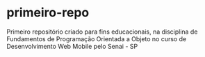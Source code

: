 # primeiro-repo
Primeiro repositório criado para fins educacionais, na disciplina de Fundamentos de Programação Orientada a Objeto no curso de Desenvolvimento Web Mobile pelo Senai - SP 
